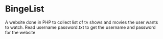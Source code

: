 # BingeList
A website done in PHP to collect list of tv shows and movies the user wants to watch.
Read username password.txt to get the username and password for the website
